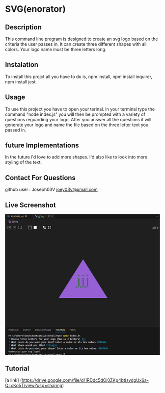 # SVG(enorator)

## Description
This command line program is designed to create an svg logo based on the criteria the user passes in. 
It can create three different shapes with all colors. Your logo name must be three letters long. 

## Instalation
To install this projct all you have to do is, npm install, npm install inquirer, npm install jest. 

## Usage
To use this project you have to open your terinal. In your terminal type the command "node index.js" 
you will then be prompted with a variety of questions reguarding your logo. After you answer all the
questions it will generate your logo and name the file based on the three letter text you
passed in.

## future Implementations
In the future i'd love to add more shapes. I'd also like to look into more styling of the text.

## Contact For Questions
github user : Joseph03V
joey03v@gmail.com

## Live Screenshot
![Alt text](<lib\Screenshot 2023-11-29 230431.png>)


## Tutorial
[a link] (https://drive.google.com/file/d/1RDdc5dOj0ZKp4btIsvdgUx6a-QLcKo5T/view?usp=sharing)